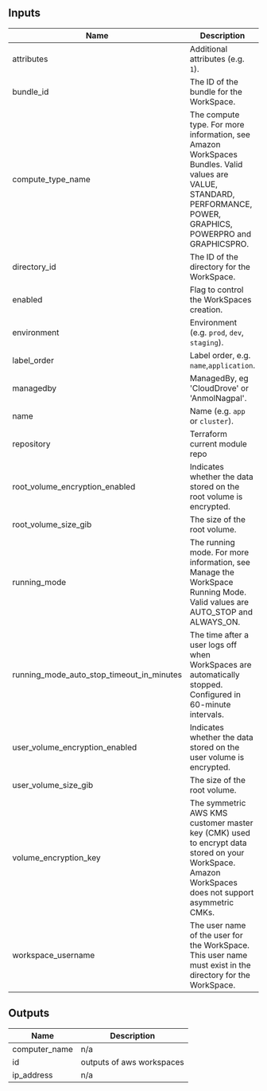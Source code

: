 ## Inputs

| Name | Description | Type | Default | Required |
|------|-------------|------|---------|:--------:|
| attributes | Additional attributes (e.g. `1`). | `list(any)` | `[]` | no |
| bundle\_id | The ID of the bundle for the WorkSpace. | `string` | `"wsb-bh8rsxt14"` | no |
| compute\_type\_name | The compute type. For more information, see Amazon WorkSpaces Bundles. Valid values are VALUE, STANDARD, PERFORMANCE, POWER, GRAPHICS, POWERPRO and GRAPHICSPRO. | `string` | `"VALUE"` | no |
| directory\_id | The ID of the directory for the WorkSpace. | `string` | `""` | no |
| enabled | Flag to control the WorkSpaces creation. | `bool` | `true` | no |
| environment | Environment (e.g. `prod`, `dev`, `staging`). | `string` | `""` | no |
| label\_order | Label order, e.g. `name`,`application`. | `list(any)` | `[]` | no |
| managedby | ManagedBy, eg 'CloudDrove' or 'AnmolNagpal'. | `string` | `"anmol@clouddrove.com"` | no |
| name | Name  (e.g. `app` or `cluster`). | `string` | `""` | no |
| repository | Terraform current module repo | `string` | `"https://github.com/clouddrove/terraform-aws-workspace"` | no |
| root\_volume\_encryption\_enabled | Indicates whether the data stored on the root volume is encrypted. | `bool` | `false` | no |
| root\_volume\_size\_gib | The size of the root volume. | `number` | `80` | no |
| running\_mode | The running mode. For more information, see Manage the WorkSpace Running Mode. Valid values are AUTO\_STOP and ALWAYS\_ON. | `string` | `"AUTO_STOP"` | no |
| running\_mode\_auto\_stop\_timeout\_in\_minutes | The time after a user logs off when WorkSpaces are automatically stopped. Configured in 60-minute intervals. | `number` | `60` | no |
| user\_volume\_encryption\_enabled | Indicates whether the data stored on the user volume is encrypted. | `bool` | `false` | no |
| user\_volume\_size\_gib | The size of the root volume. | `number` | `10` | no |
| volume\_encryption\_key | The symmetric AWS KMS customer master key (CMK) used to encrypt data stored on your WorkSpace. Amazon WorkSpaces does not support asymmetric CMKs. | `string` | `null` | no |
| workspace\_username | The user name of the user for the WorkSpace. This user name must exist in the directory for the WorkSpace. | `string` | `"Administrator"` | no |

## Outputs

| Name | Description |
|------|-------------|
| computer\_name | n/a |
| id | outputs of aws workspaces |
| ip\_address | n/a |
